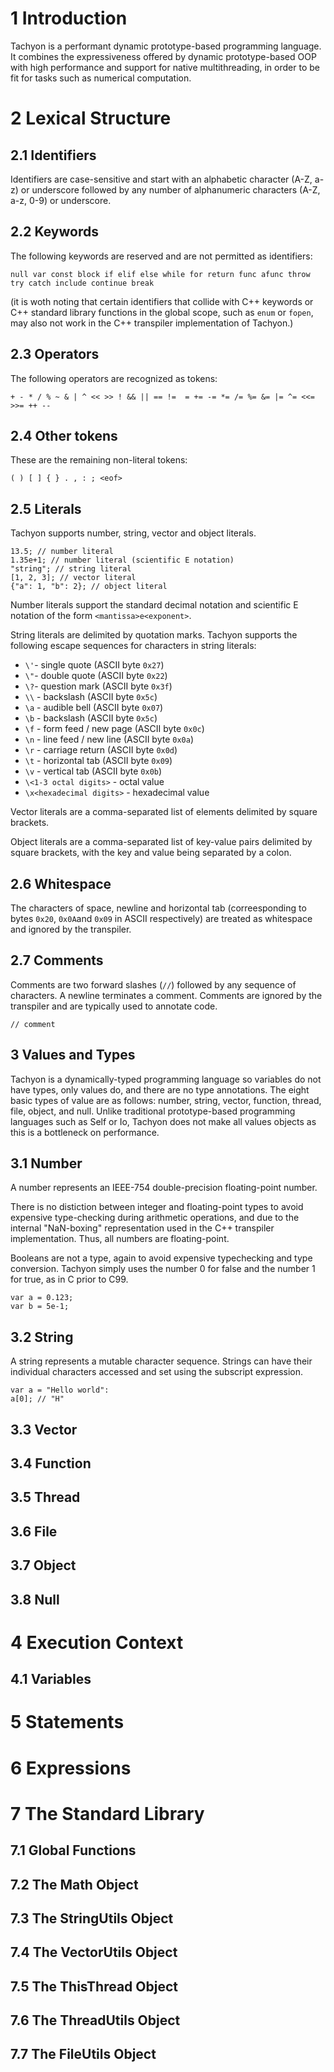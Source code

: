 # 1 Introduction
Tachyon is a performant dynamic prototype-based programming language. It combines the expressiveness offered by dynamic prototype-based OOP with high performance and support for native multithreading, in order to be fit for tasks such as numerical computation.

# 2 Lexical Structure
## 2.1 Identifiers
Identifiers are case-sensitive and start with an alphabetic character (A-Z, a-z) or underscore followed by any number of alphanumeric characters (A-Z, a-z, 0-9) or underscore.

## 2.2 Keywords
The following keywords are reserved and are not permitted as identifiers:
```
null var const block if elif else while for return func afunc throw try catch include continue break
```

(it is woth noting that certain identifiers that collide with C++ keywords or C++ standard library functions in the global scope, such as `enum` or `fopen`, may also not work in the C++ transpiler implementation of Tachyon.)

## 2.3 Operators
The following operators are recognized as tokens:
```
+ - * / % ~ & | ^ << >> ! && || == !=  = += -= *= /= %= &= |= ^= <<= >>= ++ --
```

## 2.4 Other tokens
These are the remaining non-literal tokens:
```
( ) [ ] { } . , : ; <eof>
```

## 2.5 Literals
Tachyon supports number, string, vector and object literals.


```
13.5; // number literal
1.35e+1; // number literal (scientific E notation)
"string"; // string literal
[1, 2, 3]; // vector literal
{"a": 1, "b": 2}; // object literal
```

Number literals support the standard decimal notation and scientific E notation of the form `<mantissa>e<exponent>`.

String literals are delimited by quotation marks. Tachyon supports the following escape sequences for characters in string literals:

* `\'`- single quote (ASCII byte `0x27`)
* `\"`- double quote (ASCII byte `0x22`)
* `\?`- question mark (ASCII byte `0x3f`)
* `\\` - backslash (ASCII byte `0x5c`)
* `\a` - audible bell (ASCII byte `0x07`)
* `\b` - backslash (ASCII byte `0x5c`)
* `\f` - form feed / new page (ASCII byte `0x0c`)
* `\n` - line feed / new line (ASCII byte `0x0a`)
* `\r` - carriage return (ASCII byte `0x0d`)
* `\t` - horizontal tab (ASCII byte `0x09`)
* `\v` - vertical tab (ASCII byte `0x0b`)
* `\<1-3 octal digits>` - octal value
* `\x<hexadecimal digits>` - hexadecimal value


Vector literals are a comma-separated list of elements delimited by square brackets.

Object literals are a comma-separated list of key-value pairs delimited by square brackets, with the key and value being separated by a colon.

## 2.6 Whitespace
The characters of space, newline and horizontal tab (correesponding to bytes `0x20`, `0x0A`and `0x09` in ASCII respectively) are treated as whitespace and ignored by the transpiler.

## 2.7 Comments
Comments are two forward slashes (`//`) followed by any sequence of characters. A newline terminates a comment. Comments are ignored by the transpiler and are typically used to annotate code.

```
// comment
```

## 3 Values and Types
Tachyon is a dynamically-typed programming language so variables do not have types, only values do, and there are no type annotations. The eight basic types of value are as follows: number, string, vector, function, thread, file, object, and null. Unlike traditional prototype-based programming languages such as Self or Io, Tachyon does not make all values objects as this is a bottleneck on performance.

## 3.1 Number
A number represents an IEEE-754 double-precision floating-point number.

There is no distiction between integer and floating-point types to avoid expensive type-checking during arithmetic operations, and due to the internal "NaN-boxing" representation used in the C++ transpiler implementation. Thus, all numbers are floating-point.

Booleans are not a type, again to avoid expensive typechecking and type conversion. Tachyon simply uses the number 0 for false and the number 1 for true, as in C prior to C99.

```
var a = 0.123;
var b = 5e-1;
```


## 3.2 String
A string represents a mutable character sequence. Strings can have their individual characters accessed and set using the subscript expression.

```
var a = "Hello world":
a[0]; // "H"
```

## 3.3 Vector 
## 3.4 Function
## 3.5 Thread
## 3.6 File
## 3.7 Object
## 3.8 Null
# 4 Execution Context
## 4.1 Variables
# 5 Statements
# 6 Expressions
# 7 The Standard Library
## 7.1 Global Functions
## 7.2 The Math Object
## 7.3 The StringUtils Object
## 7.4 The VectorUtils Object
## 7.5 The ThisThread Object
## 7.6 The ThreadUtils Object
## 7.7 The FileUtils Object